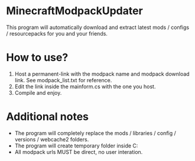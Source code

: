 # MinecraftModpackUpdater
This program will automatically download and extract latest mods / configs / resourcepacks for you and your friends.

# How to use?
1. Host a permanent-link with the modpack name and modpack download link. See modpack_list.txt for reference.
2. Edit the link inside the mainform.cs with the one you host.
3. Compile and enjoy.

# Additional notes
- The program will completely replace the mods / libraries / config / versions / webcache2 folders.
- The program will create temporary folder inside C:
- All modpack urls MUST be direct, no user interation.
